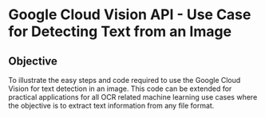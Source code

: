 # Google Cloud Vision API - Use Case for Detecting Text from an Image

  ## Objective
  To illustrate the easy steps and code required to use the Google Cloud Vision for text detection in an image. This code can be extended for  
  practical applications for all OCR related machine learning use cases where the objective is to extract text information from any file format.


